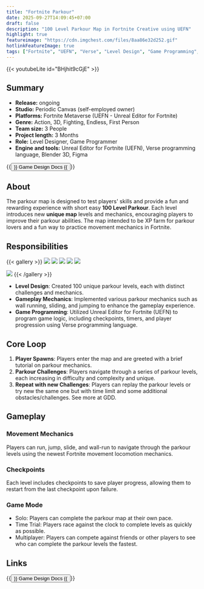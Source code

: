 ```yaml
---
title: "Fortnite Parkour"
date: 2025-09-27T14:09:45+07:00
draft: false
description: "100 Level Parkour Map in Fortnite Creative using UEFN"
highlight: true
featureimage: "https://cdn.imgchest.com/files/8aa86e32d252.gif"
hotlinkFeatureImage: true
tags: ["Fortnite", "UEFN", "Verse", "Level Design", "Game Programming", "Parkour"]
---
```


{{< youtubeLite id="BHjhit9cGjE" >}}

## Summary

- **Release:** ongoing
- **Studio:** Periodic Canvas (self-employed owner)
- **Platforms:** Fortnite Metaverse (UEFN - Unreal Editor for Fortnite)
- **Genre:** Action, 3D, Fighting, Endless, First Person
- **Team size:** 3 People
- **Project length:** 3 Months
- **Role:** Level Designer, Game Programmer
- **Engine and tools:** Unreal Editor for Fortnite (UEFN), Verse programming language, Blender 3D, Figma

{{<button href="https://hanif012.gitbook.io/fortnite-parkour/">}}
Game Design Docs
{{</button>}}

## About

The parkour map is designed to test players' skills and provide a fun and rewarding experience with short easy **100 Level Parkour**. Each level introduces new **unique map** levels and mechanics, encouraging players to improve their parkour abilities. The map intended to be XP farm for parkour lovers and a fun way to practice movement mechanics in Fortnite.

## Responsibilities

{{< gallery >}}
  <img src="https://cdn.imgchest.com/files/thumb/3c2b487a7bf0.png" class="grid-w33" />
  <img src="https://cdn.imgchest.com/files/thumb/f9a6e53647ef.png" class="grid-w33" />
  <img src="https://cdn.imgchest.com/files/thumb/978d08287d02.png" class="grid-w33" />
  <img src="https://cdn.imgchest.com/files/thumb/822d851a4031.png" class="grid-w33" />
  <img src="https://cdn.imgchest.com/files/thumb/d10500d2d1e9.png" class="grid-w33" />
  <!-- <img src="https://cdn.imgchest.com/files/thumb/abba09b11b5a.png" class="grid-w33" /> -->
  <img src="https://cdn.imgchest.com/files/thumb/6adf8e8e5cc2.png" class="grid-w33" />
{{< /gallery >}}

- **Level Design**: Created 100 unique parkour levels, each with distinct challenges and mechanics.
- **Gameplay Mechanics**: Implemented various parkour mechanics such as wall running, sliding, and jumping to enhance the gameplay experience.
- **Game Programming**: Utilized Unreal Editor for Fortnite (UEFN) to program game logic, including checkpoints, timers, and player progression using Verse programming language.
  
## Core Loop

1. **Player Spawns**: Players enter the map and are greeted with a brief tutorial on parkour mechanics.
2. **Parkour Challenges**: Players navigate through a series of parkour levels, each increasing in difficulty and complexity and unique.
3. **Repeat with new Challenges**: Players can replay the parkour levels or try new the same one but with time limit and some additional obstacles/challenges. See more at GDD.

## Gameplay

### Movement Mechanics

Players can run, jump, slide, and wall-run to navigate through the parkour levels using the newest Fortnite movement locomotion mechanics.

### Checkpoints

Each level includes checkpoints to save player progress, allowing them to restart from the last checkpoint upon failure.

### Game Mode

- Solo: Players can complete the parkour map at their own pace.
- Time Trial: Players race against the clock to complete levels as quickly as possible.
- Multiplayer: Players can compete against friends or other players to see who can complete the parkour levels the fastest.

## Links

{{<button href="https://hanif012.gitbook.io/fortnite-parkour/">}}
Game Design Docs
{{</button>}}